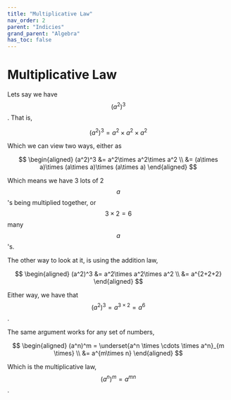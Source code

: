 ```yaml
---
title: "Multiplicative Law"
nav_order: 2
parent: "Indicies"
grand_parent: "Algebra"
has_toc: false
---
```


# Multiplicative Law

Lets say we have $$(a^2)^3$$. That is,

$$(a^2)^3 = a^2\times a^2\times a^2$$

Which we can view two ways, either as

$$
\begin{aligned}
(a^2)^3 &= a^2\times a^2\times a^2 \\
&= (a\times a)\times (a\times a)\times (a\times a)
\end{aligned}
$$

Which means we have 3 lots of 2 $$a$$'s being multiplied together, or $$3\times 2=6$$ many $$a$$'s.

The other way to look at it, is using the addition law,

$$
\begin{aligned}
(a^2)^3 &= a^2\times a^2\times a^2 \\
&= a^{2+2+2}
\end{aligned}
$$

Either way, we have that $$(a^2)^3 = a^{3\times 2} = a^6$$.

The same argument works for any set of numbers,

$$
\begin{aligned}
(a^n)^m = \underset{a^n \times \cdots \times a^n}_{m \times} \\
&= a^{m\times n}
\end{aligned}
$$

Which is the multiplicative law, $$(a^n)^m = a^{mn}$$.